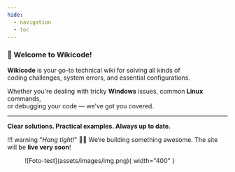 ```yaml
---
hide:
  - navigation
  - toc
---
```


### 👋 Welcome to **Wikicode!**
<div class="parallax-bg"></div>




**Wikicode** is your go-to technical wiki for solving all kinds of  
coding challenges, system errors, and essential configurations.

Whether you're dealing with tricky **Windows** issues, common **Linux** commands,  
or debugging your code — we’ve got you covered.


---
 
**Clear solutions. Practical examples. Always up to date.**


     
!!! warning "*Hang tight!*"
    👷‍♂️ We’re building something awesome. The site will be **live very soon**!


<figure markdown="span">
  ![Foto-test](assets/images/img.png){ width="400" }
</figure>
